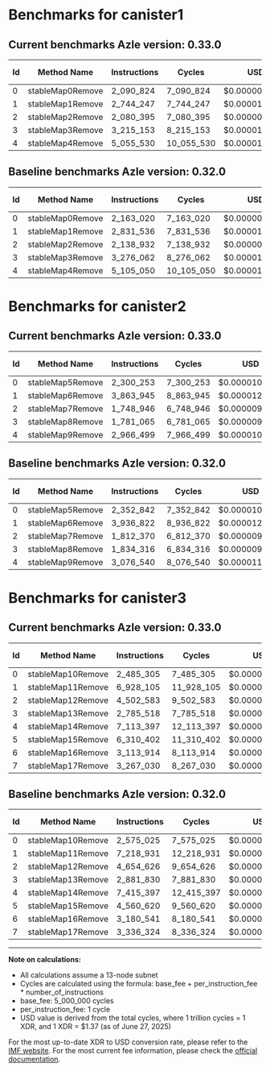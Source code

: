 # Benchmarks for canister1

## Current benchmarks Azle version: 0.33.0

| Id  | Method Name      | Instructions | Cycles     | USD           | USD/Million Calls | Change                             |
| --- | ---------------- | ------------ | ---------- | ------------- | ----------------- | ---------------------------------- |
| 0   | stableMap0Remove | 2_090_824    | 7_090_824  | $0.0000097144 | $9.71             | <font color="green">-72_196</font> |
| 1   | stableMap1Remove | 2_744_247    | 7_744_247  | $0.0000106096 | $10.60            | <font color="green">-87_289</font> |
| 2   | stableMap2Remove | 2_080_395    | 7_080_395  | $0.0000097001 | $9.70             | <font color="green">-58_537</font> |
| 3   | stableMap3Remove | 3_215_153    | 8_215_153  | $0.0000112548 | $11.25            | <font color="green">-60_909</font> |
| 4   | stableMap4Remove | 5_055_530    | 10_055_530 | $0.0000137761 | $13.77            | <font color="green">-49_520</font> |

## Baseline benchmarks Azle version: 0.32.0

| Id  | Method Name      | Instructions | Cycles     | USD           | USD/Million Calls |
| --- | ---------------- | ------------ | ---------- | ------------- | ----------------- |
| 0   | stableMap0Remove | 2_163_020    | 7_163_020  | $0.0000098133 | $9.81             |
| 1   | stableMap1Remove | 2_831_536    | 7_831_536  | $0.0000107292 | $10.72            |
| 2   | stableMap2Remove | 2_138_932    | 7_138_932  | $0.0000097803 | $9.78             |
| 3   | stableMap3Remove | 3_276_062    | 8_276_062  | $0.0000113382 | $11.33            |
| 4   | stableMap4Remove | 5_105_050    | 10_105_050 | $0.0000138439 | $13.84            |

# Benchmarks for canister2

## Current benchmarks Azle version: 0.33.0

| Id  | Method Name      | Instructions | Cycles    | USD           | USD/Million Calls | Change                              |
| --- | ---------------- | ------------ | --------- | ------------- | ----------------- | ----------------------------------- |
| 0   | stableMap5Remove | 2_300_253    | 7_300_253 | $0.0000100013 | $10.00            | <font color="green">-52_589</font>  |
| 1   | stableMap6Remove | 3_863_945    | 8_863_945 | $0.0000121436 | $12.14            | <font color="green">-72_877</font>  |
| 2   | stableMap7Remove | 1_748_946    | 6_748_946 | $0.0000092461 | $9.24             | <font color="green">-63_424</font>  |
| 3   | stableMap8Remove | 1_781_065    | 6_781_065 | $0.0000092901 | $9.29             | <font color="green">-53_251</font>  |
| 4   | stableMap9Remove | 2_966_499    | 7_966_499 | $0.0000109141 | $10.91            | <font color="green">-110_041</font> |

## Baseline benchmarks Azle version: 0.32.0

| Id  | Method Name      | Instructions | Cycles    | USD           | USD/Million Calls |
| --- | ---------------- | ------------ | --------- | ------------- | ----------------- |
| 0   | stableMap5Remove | 2_352_842    | 7_352_842 | $0.0000100734 | $10.07            |
| 1   | stableMap6Remove | 3_936_822    | 8_936_822 | $0.0000122434 | $12.24            |
| 2   | stableMap7Remove | 1_812_370    | 6_812_370 | $0.0000093329 | $9.33             |
| 3   | stableMap8Remove | 1_834_316    | 6_834_316 | $0.0000093630 | $9.36             |
| 4   | stableMap9Remove | 3_076_540    | 8_076_540 | $0.0000110649 | $11.06            |

# Benchmarks for canister3

## Current benchmarks Azle version: 0.33.0

| Id  | Method Name       | Instructions | Cycles     | USD           | USD/Million Calls | Change                              |
| --- | ----------------- | ------------ | ---------- | ------------- | ----------------- | ----------------------------------- |
| 0   | stableMap10Remove | 2_485_305    | 7_485_305  | $0.0000102549 | $10.25            | <font color="green">-89_720</font>  |
| 1   | stableMap11Remove | 6_928_105    | 11_928_105 | $0.0000163415 | $16.34            | <font color="green">-290_826</font> |
| 2   | stableMap12Remove | 4_502_583    | 9_502_583  | $0.0000130185 | $13.01            | <font color="green">-152_043</font> |
| 3   | stableMap13Remove | 2_785_518    | 7_785_518  | $0.0000106662 | $10.66            | <font color="green">-96_312</font>  |
| 4   | stableMap14Remove | 7_113_397    | 12_113_397 | $0.0000165954 | $16.59            | <font color="green">-302_000</font> |
| 5   | stableMap15Remove | 6_310_402    | 11_310_402 | $0.0000154953 | $15.49            | <font color="red">+1_749_782</font> |
| 6   | stableMap16Remove | 3_113_914    | 8_113_914  | $0.0000111161 | $11.11            | <font color="green">-66_627</font>  |
| 7   | stableMap17Remove | 3_267_030    | 8_267_030  | $0.0000113258 | $11.32            | <font color="green">-69_294</font>  |

## Baseline benchmarks Azle version: 0.32.0

| Id  | Method Name       | Instructions | Cycles     | USD           | USD/Million Calls |
| --- | ----------------- | ------------ | ---------- | ------------- | ----------------- |
| 0   | stableMap10Remove | 2_575_025    | 7_575_025  | $0.0000103778 | $10.37            |
| 1   | stableMap11Remove | 7_218_931    | 12_218_931 | $0.0000167399 | $16.73            |
| 2   | stableMap12Remove | 4_654_626    | 9_654_626  | $0.0000132268 | $13.22            |
| 3   | stableMap13Remove | 2_881_830    | 7_881_830  | $0.0000107981 | $10.79            |
| 4   | stableMap14Remove | 7_415_397    | 12_415_397 | $0.0000170091 | $17.00            |
| 5   | stableMap15Remove | 4_560_620    | 9_560_620  | $0.0000130980 | $13.09            |
| 6   | stableMap16Remove | 3_180_541    | 8_180_541  | $0.0000112073 | $11.20            |
| 7   | stableMap17Remove | 3_336_324    | 8_336_324  | $0.0000114208 | $11.42            |

---

**Note on calculations:**

- All calculations assume a 13-node subnet
- Cycles are calculated using the formula: base_fee + per_instruction_fee \* number_of_instructions
- base_fee: 5_000_000 cycles
- per_instruction_fee: 1 cycle
- USD value is derived from the total cycles, where 1 trillion cycles = 1 XDR, and 1 XDR = $1.37 (as of June 27, 2025)

For the most up-to-date XDR to USD conversion rate, please refer to the [IMF website](https://www.imf.org/external/np/fin/data/rms_sdrv.aspx).
For the most current fee information, please check the [official documentation](https://internetcomputer.org/docs/references/cycles-cost-formulas).
